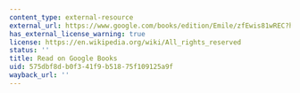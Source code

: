 ```yaml
---
content_type: external-resource
external_url: https://www.google.com/books/edition/Emile/zfEwis81wREC?hl=en
has_external_license_warning: true
license: https://en.wikipedia.org/wiki/All_rights_reserved
status: ''
title: Read on Google Books
uid: 575dbf8d-b0f3-41f9-b518-75f109125a9f
wayback_url: ''
---
```

